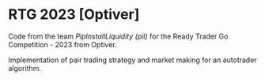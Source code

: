 # RTG 2023 [Optiver]
Code from the team *PipInstallLiquidity (pil)* for the Ready Trader Go Competition - 2023 from Optiver.

Implementation of pair trading strategy and market making for an autotrader algorithm.
